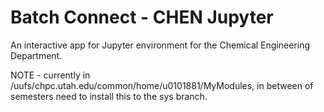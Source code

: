 # Batch Connect - CHEN Jupyter

An interactive app for Jupyter environment for the Chemical Engineering Department.

NOTE - currently in /uufs/chpc.utah.edu/common/home/u0101881/MyModules, in between of semesters need to install this to the sys branch.
